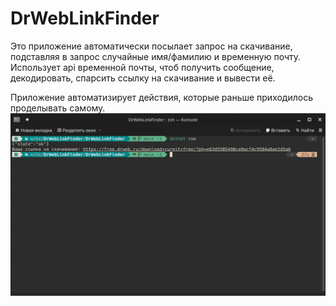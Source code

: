 # DrWebLinkFinder
Это приложение автоматически посылает запрос на скачивание, подставляя в запрос случайные имя/фамилию и временную почту.  
Использует api временной почты, чтоб получить сообщение, декодировать, спарсить ссылку на скачивание и вывести её.  
  
Приложение автоматизирует действия, которые раньше приходилось проделывать самому.  
![screenshot](./screenshot.png)
